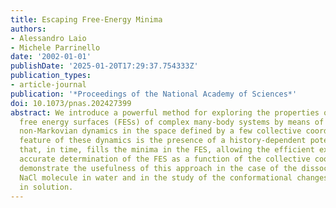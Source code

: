 ```yaml
---
title: Escaping Free-Energy Minima
authors:
- Alessandro Laio
- Michele Parrinello
date: '2002-01-01'
publishDate: '2025-01-20T17:29:37.754333Z'
publication_types:
- article-journal
publication: '*Proceedings of the National Academy of Sciences*'
doi: 10.1073/pnas.202427399
abstract: We introduce a powerful method for exploring the properties of the multidimensional
  free energy surfaces (FESs) of complex many-body systems by means of coarse-grained
  non-Markovian dynamics in the space defined by a few collective coordinates. A characteristic
  feature of these dynamics is the presence of a history-dependent potential term
  that, in time, fills the minima in the FES, allowing the efficient exploration and
  accurate determination of the FES as a function of the collective coordinates. We
  demonstrate the usefulness of this approach in the case of the dissociation of a
  NaCl molecule in water and in the study of the conformational changes of a dialanine
  in solution.
---
```

